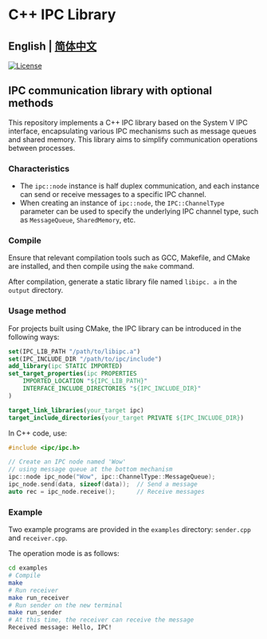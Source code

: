 # C++ IPC Library

## English | [简体中文](docs/README_zh-CN.md)

[![License](https://img.shields.io/badge/License-Apache_2.0-blue)](https://github.com/XpuOS/xsched/blob/main/LICENSE)

## IPC communication library with optional methods

This repository implements a C++ IPC library based on the System V IPC interface, encapsulating various IPC mechanisms such as message queues and shared memory. This library aims to simplify communication operations between processes.

### Characteristics

- The `ipc::node` instance is half duplex communication, and each instance can send or receive messages to a specific IPC channel.
- When creating an instance of `ipc::node`, the `IPC::ChannelType` parameter can be used to specify the underlying IPC channel type, such as `MessageQueue`, `SharedMemory`, etc.

### Compile

Ensure that relevant compilation tools such as GCC, Makefile, and CMake are installed, and then compile using the `make` command.

After compilation, generate a static library file named `libipc. a` in the `output` directory.

### Usage method

For projects built using CMake, the IPC library can be introduced in the following ways:

```cmake
set(IPC_LIB_PATH "/path/to/libipc.a")
set(IPC_INCLUDE_DIR "/path/to/ipc/include")
add_library(ipc STATIC IMPORTED)
set_target_properties(ipc PROPERTIES
    IMPORTED_LOCATION "${IPC_LIB_PATH}"
    INTERFACE_INCLUDE_DIRECTORIES "${IPC_INCLUDE_DIR}"
)

target_link_libraries(your_target ipc)
target_include_directories(your_target PRIVATE ${IPC_INCLUDE_DIR})
```

In C++ code, use:

```cpp
#include <ipc/ipc.h>

// Create an IPC node named 'Wow'
// using message queue at the bottom mechanism
ipc::node ipc_node("Wow", ipc::ChannelType::MessageQueue);
ipc_node.send(data, sizeof(data));  // Send a message
auto rec = ipc_node.receive();      // Receive messages
```

### Example

Two example programs are provided in the `examples` directory: `sender.cpp` and `receiver.cpp`.

The operation mode is as follows:

```bash
cd examples
# Compile
make
# Run receiver
make run_receiver
# Run sender on the new terminal
make run_sender
# At this time, the receiver can receive the message
Received message: Hello, IPC!
```
